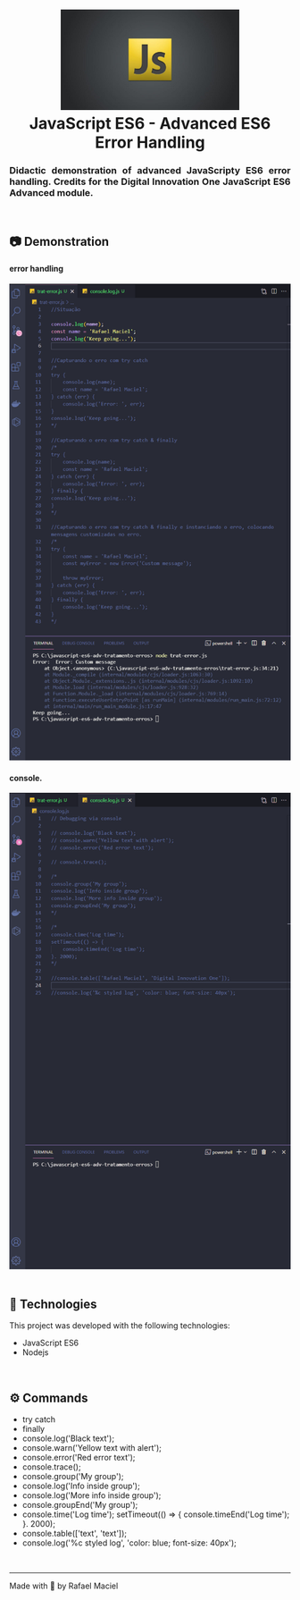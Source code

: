 <h1 align="center">
  <img alt="" title="JavaScript_ES6_Adv_tests" src=".github/demostration_aplication_0.png" width="320px" />
  <br>
  JavaScript ES6 - Advanced ES6 Error Handling
</h1>

<h3 align="justify">
Didactic demonstration of advanced JavaScripty ES6 error handling. Credits for the Digital Innovation One JavaScript ES6 Advanced module.
</h3>

<br>

## 📷 Demonstration

<div align="center" >
<h4 align="left"> error handling </h4>
  <img src=".github/demostration_aplication_1.gif">
  <br>
<h4 align="left"> console. </h4>
  <img src=".github/demostration_aplication_2.gif">
  <br>
</div>

<br>

## 🚀 Technologies

This project was developed with the following technologies:

- JavaScript ES6
- Nodejs

<br>

## ⚙ Commands
- try catch
- finally
- console.log('Black text');
- console.warn('Yellow text with alert');
- console.error('Red error text');
- console.trace();
- console.group('My group');
- console.log('Info inside group');
- console.log('More info inside group');
- console.groupEnd('My group');
- console.time('Log time');
setTimeout(() => {
    console.timeEnd('Log time');
}. 2000);
- console.table(['text', 'text']);
- console.log('%c styled log', 'color: blue; font-size: 40px');

<br>

---

Made with 💜 by Rafael Maciel
